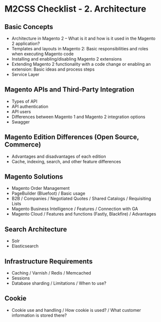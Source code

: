 # M2CSS Checklist - 2. Architecture

## Basic Concepts

- Architecture in Magento 2 – What is it and how is it used in the Magento 2 application? 
- Templates and layouts in Magento 2: Basic responsibilities and roles when executing Magento code
- Installing and enabling/disabling Magento 2 extensions
- Extending Magento 2 functionality with a code change or enabling an extension: Basic ideas and process steps
- Service Layer

## Magento APIs and Third-Party Integration

- Types of API
- API authentication
- API users
- Differences between Magento 1 and Magento 2 integration options
- Swagger

## Magento Edition Differences (Open Source, Commerce)

- Advantages and disadvantages of each edition
- Cache, indexing, search, and other feature differences

## Magento Solutions

- Magento Order Management
- PageBuilder (Bluefoot) / Basic usage
- B2B / Companies / Negotiated Quotes / Shared Catalogs / Requisiting Lists
- Magento Business Intelligence / Features / Connection with GA 
- Magento Cloud / Features and functions (Fastly, Blackfire) / Advantages

## Search Architecture

- Solr
- Elasticsearch

## Infrastructure Requirements

- Caching / Varnish / Redis / Memcached
- Sessions
- Database sharding / Limitations / When to use?

## Cookie

- Cookie use and handling / How cookie is used? / What customer information is stored there?
